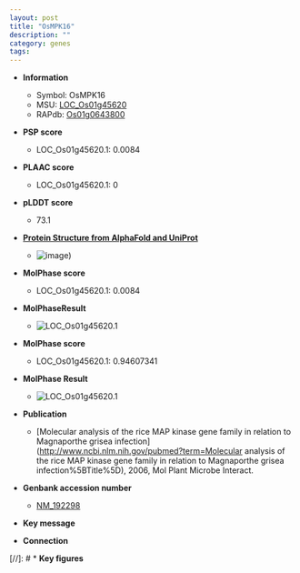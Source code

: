 ```yaml
---
layout: post
title: "OsMPK16"
description: ""
category: genes
tags: 
---
```


* **Information**  
    + Symbol: OsMPK16  
    + MSU: [LOC_Os01g45620](http://rice.plantbiology.msu.edu/cgi-bin/ORF_infopage.cgi?orf=LOC_Os01g45620)  
    + RAPdb: [Os01g0643800](http://rapdb.dna.affrc.go.jp/viewer/gbrowse_details/irgsp1?name=Os01g0643800)  

* **PSP score**  
    + LOC_Os01g45620.1: 0.0084 

* **PLAAC score**  
    + LOC_Os01g45620.1: 0 

* **pLDDT score**
    + 73.1

* **[Protein Structure from AlphaFold and UniProt](https://www.uniprot.org/uniprotkb/Q5VP69/entry#structure)**
    + ![image](https://ricepsp.github.io/images/Q5/AF-Q5VP69-F1.png))

* **MolPhase score**
    + LOC_Os01g45620.1: 0.0084

* **MolPhaseResult**
    + ![LOC_Os01g45620.1](https://ricepsp.github.io/pictures/LOC_Os01g/LOC_Os01g45620.1.png)

* **MolPhase score**
    + LOC_Os01g45620.1: 0.94607341

* **MolPhase Result**
    + ![LOC_Os01g45620.1](https://304243504.github.io/Pictures/LOC_Os01g/LOC_Os01g45620.1.png)

* **Publication**  
    + [Molecular analysis of the rice MAP kinase gene family in relation to Magnaporthe grisea infection](http://www.ncbi.nlm.nih.gov/pubmed?term=Molecular analysis of the rice MAP kinase gene family in relation to Magnaporthe grisea infection%5BTitle%5D), 2006, Mol Plant Microbe Interact.

* **Genbank accession number**  
    + [NM_192298](http://www.ncbi.nlm.nih.gov/nuccore/NM_192298)

* **Key message**  

* **Connection**  

[//]: # * **Key figures**  


